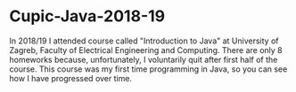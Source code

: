 # Cupic-Java-2018-19
In 2018/19 I attended course called "Introduction to Java" at University of Zagreb, Faculty of Electrical Engineering and Computing.
There are only 8 homeworks because, unfortunately, I voluntarily quit after first half of the course.
This course was my first time programming in Java, so you can see how I have progressed over time.
